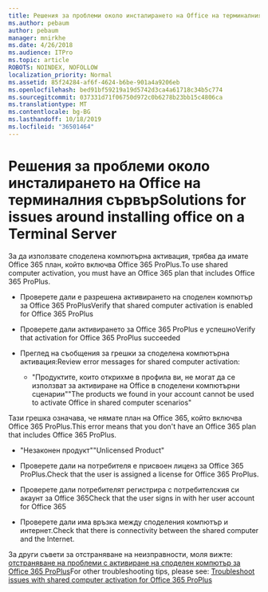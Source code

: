 ```yaml
---
title: Решения за проблеми около инсталирането на Office на терминалния сървър
ms.author: pebaum
author: pebaum
manager: mnirkhe
ms.date: 4/26/2018
ms.audience: ITPro
ms.topic: article
ROBOTS: NOINDEX, NOFOLLOW
localization_priority: Normal
ms.assetid: 85f24284-af6f-4624-b6be-901a4a9206eb
ms.openlocfilehash: bed91bf59219a19d5742d3ca4a61718c34b5c774
ms.sourcegitcommit: 037331d71f06750d972c0b6278b23bb15c4806ca
ms.translationtype: MT
ms.contentlocale: bg-BG
ms.lasthandoff: 10/18/2019
ms.locfileid: "36501464"
---
```

# <a name="solutions-for-issues-around-installing-office-on-a-terminal-server"></a><span data-ttu-id="122b9-102">Решения за проблеми около инсталирането на Office на терминалния сървър</span><span class="sxs-lookup"><span data-stu-id="122b9-102">Solutions for issues around installing office on a Terminal Server</span></span>

<span data-ttu-id="122b9-103">За да използвате споделена компютърна активация, трябва да имате Office 365 план, който включва Office 365 ProPlus.</span><span class="sxs-lookup"><span data-stu-id="122b9-103">To use shared computer activation, you must have an Office 365 plan that includes Office 365 ProPlus.</span></span>
  
- <span data-ttu-id="122b9-104">Проверете дали е разрешена активирането на споделен компютър за Office 365 ProPlus</span><span class="sxs-lookup"><span data-stu-id="122b9-104">Verify that shared computer activation is enabled for Office 365 ProPlus</span></span>
    
- <span data-ttu-id="122b9-105">Проверете дали активирането за Office 365 ProPlus е успешно</span><span class="sxs-lookup"><span data-stu-id="122b9-105">Verify that activation for Office 365 ProPlus succeeded</span></span>
    
- <span data-ttu-id="122b9-106">Преглед на съобщения за грешки за споделена компютърна активация:</span><span class="sxs-lookup"><span data-stu-id="122b9-106">Review error messages for shared computer activation:</span></span>
    
  - <span data-ttu-id="122b9-107">"Продуктите, които открихме в профила ви, не могат да се използват за активиране на Office в споделени компютърни сценарии"</span><span class="sxs-lookup"><span data-stu-id="122b9-107">"The products we found in your account cannot be used to activate Office in shared computer scenarios"</span></span>
  
<span data-ttu-id="122b9-108">Тази грешка означава, че нямате план на Office 365, който включва Office 365 ProPlus.</span><span class="sxs-lookup"><span data-stu-id="122b9-108">This error means that you don't have an Office 365 plan that includes Office 365 ProPlus.</span></span>
    
  - <span data-ttu-id="122b9-109">"Незаконен продукт"</span><span class="sxs-lookup"><span data-stu-id="122b9-109">"Unlicensed Product"</span></span>
    
  - <span data-ttu-id="122b9-110">Проверете дали на потребителя е присвоен лиценз за Office 365 ProPlus.</span><span class="sxs-lookup"><span data-stu-id="122b9-110">Check that the user is assigned a license for Office 365 ProPlus.</span></span>
    
  - <span data-ttu-id="122b9-111">Проверете дали потребителят регистрира с потребителския си акаунт за Office 365</span><span class="sxs-lookup"><span data-stu-id="122b9-111">Check that the user signs in with her user account for Office 365</span></span>
    
  - <span data-ttu-id="122b9-112">Проверете дали има връзка между споделения компютър и интернет.</span><span class="sxs-lookup"><span data-stu-id="122b9-112">Check that there is connectivity between the shared computer and the Internet.</span></span>
    
<span data-ttu-id="122b9-113">За други съвети за отстраняване на неизправности, моля вижте: [отстраняване на проблеми с активиране на споделен компютър за Office 365 ProPlus](https://docs.microsoft.com/DeployOffice/troubleshoot-issues-with-shared-computer-activation-for-office-365-proplus)</span><span class="sxs-lookup"><span data-stu-id="122b9-113">For other troubleshooting tips, please see: [Troubleshoot issues with shared computer activation for Office 365 ProPlus](https://docs.microsoft.com/DeployOffice/troubleshoot-issues-with-shared-computer-activation-for-office-365-proplus)</span></span>
  

